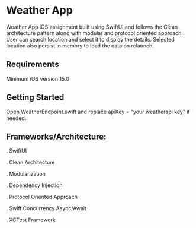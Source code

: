 # Weather App

Weather App iOS assignment built using SwiftUI and follows the Clean architecture pattern along with modular and protocol oriented approach. User can search location and select it to display the details. Selected location also persist in memory to load the data on relaunch.

## Requirements

Minimum iOS version 15.0

## Getting Started

Open WeatherEndpoint.swift and replace apiKey = "your weatherapi key" if needed.

## Frameworks/Architecture:

. SwiftUI

. Clean Architecture

. Modularization

. Dependency Injection

. Protocol Oriented Approach

. Swift Concurrency Async/Await

. XCTest Framework

